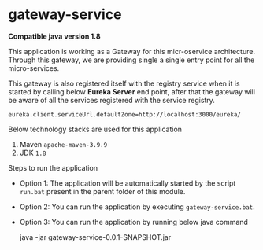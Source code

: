 # gateway-service

**Compatible java version 1.8**

This application is working as a Gateway for this micr-oservice architecture. Through this gateway, we are providing single a single entry point for all the micro-services.

This gateway is also registered itself with the registry service when it is started by calling below **Eureka Server** end point, after that the gateway will be aware of all the services registered with the service registry.

`eureka.client.serviceUrl.defaultZone=http://localhost:3000/eureka/`

Below technology stacks are used for this application

1. Maven `apache-maven-3.9.9`
2. JDK `1.8`

Steps to run the application

- Option 1: The application will be automatically started by the script `run.bat` present in the parent folder of this module.
- Option 2: You can run the application by executing `gateway-service.bat`.
- Option 3: You can run the application by running below java command

	java -jar gateway-service-0.0.1-SNAPSHOT.jar

 

 
